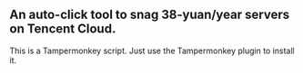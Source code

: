## An auto-click tool to snag 38-yuan/year servers on Tencent Cloud.
This is a Tampermonkey script. Just use the Tampermonkey plugin to install it.
